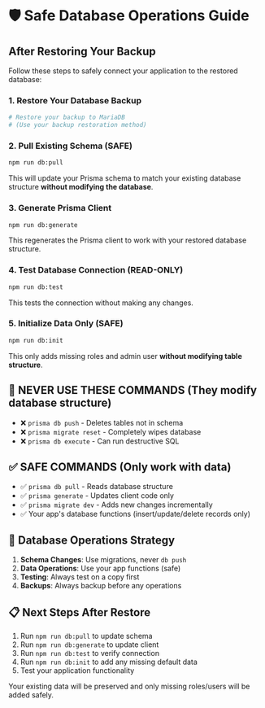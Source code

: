 # 🛡️ Safe Database Operations Guide

## After Restoring Your Backup

Follow these steps to safely connect your application to the restored database:

### 1. **Restore Your Database Backup**
```bash
# Restore your backup to MariaDB
# (Use your backup restoration method)
```

### 2. **Pull Existing Schema (SAFE)**
```bash
npm run db:pull
```
This will update your Prisma schema to match your existing database structure **without modifying the database**.

### 3. **Generate Prisma Client**
```bash
npm run db:generate
```
This regenerates the Prisma client to work with your restored database structure.

### 4. **Test Database Connection (READ-ONLY)**
```bash
npm run db:test
```
This tests the connection without making any changes.

### 5. **Initialize Data Only (SAFE)**
```bash
npm run db:init
```
This only adds missing roles and admin user **without modifying table structure**.

## 🚨 **NEVER USE THESE COMMANDS** (They modify database structure)
- ❌ `prisma db push` - Deletes tables not in schema
- ❌ `prisma migrate reset` - Completely wipes database
- ❌ `prisma db execute` - Can run destructive SQL

## ✅ **SAFE COMMANDS** (Only work with data)
- ✅ `prisma db pull` - Reads database structure
- ✅ `prisma generate` - Updates client code only
- ✅ `prisma migrate dev` - Adds new changes incrementally
- ✅ Your app's database functions (insert/update/delete records only)

## 🔧 **Database Operations Strategy**
1. **Schema Changes**: Use migrations, never `db push`
2. **Data Operations**: Use your app functions (safe)
3. **Testing**: Always test on a copy first
4. **Backups**: Always backup before any operations

## 📋 **Next Steps After Restore**
1. Run `npm run db:pull` to update schema
2. Run `npm run db:generate` to update client  
3. Run `npm run db:test` to verify connection
4. Run `npm run db:init` to add any missing default data
5. Test your application functionality

Your existing data will be preserved and only missing roles/users will be added safely.
